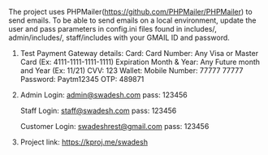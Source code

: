 The project uses PHPMailer(https://github.com/PHPMailer/PHPMailer) to send emails. 
To be able to send emails on a local environment, update the user and pass parameters in config.ini files found in includes/, admin/includes/, staff/includes with your GMAIL ID and password.


1.	Test Payment Gateway details:
	Card:
		Card Number:	Any Visa or Master Card (Ex: 4111-1111-1111-1111)
		Expiration Month & Year:	Any Future month and Year (Ex: 11/21)
		CVV:	123
	Wallet:
		Mobile Number:	77777 77777
		Password:	Paytm12345
		OTP:	489871

2.	Admin Login:
	admin@swadesh.com
	pass: 123456

	Staff Login:
	staff@swadesh.com
	pass: 123456

	Customer Login:
	swadeshrest@gmail.com
	pass: 123456

3. 	Project link:	https://kproj.me/swadesh

